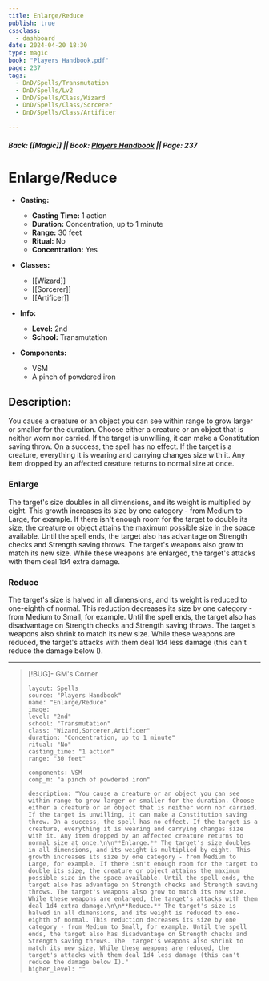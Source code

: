 ```yaml
---
title: Enlarge/Reduce
publish: true
cssclass:
  - dashboard
date: 2024-04-20 18:30
type: magic
book: "Players Handbook.pdf"
page: 237
tags:
  - DnD/Spells/Transmutation
  - DnD/Spells/Lv2
  - DnD/Spells/Class/Wizard
  - DnD/Spells/Class/Sorcerer
  - DnD/Spells/Class/Artificer

---
```


##### Back: [[Magic]] || Book: [Players Handbook](https://drive.google.com/drive/folders/1O5bhpYizcIT5xxAoLOuzCRht_PVS7VSG?usp=sharing) || Page: 237

# Enlarge/Reduce

- **Casting:**
    - **Casting Time:** 1 action
    - **Duration:** Concentration, up to 1 minute
    - **Range:** 30 feet
    - **Ritual:** No
    - **Concentration:** Yes
- **Classes:**
    - [[Wizard]]
    - [[Sorcerer]]
    - [[Artificer]]

- **Info:**
    - **Level:** 2nd
    - **School:** Transmutation
- **Components:**
    - VSM
    - A pinch of powdered iron

## Description:
You cause a creature or an object you can see within range to grow larger or smaller for the duration. Choose either a creature or an object that is neither worn nor carried. If the target is unwilling, it can make a Constitution saving throw. On a success, the spell has no effect. If the target is a creature, everything it is wearing and carrying changes size with it. Any item dropped by an affected creature returns to normal size at once.

### Enlarge
The target's size doubles in all dimensions, and its weight is multiplied by eight. This growth increases its size by one category - from Medium to Large, for example. If there isn't enough room for the target to double its size, the creature or object attains the maximum possible size in the space available. Until the spell ends, the target also has advantage on Strength checks and Strength saving throws. The target's weapons also grow to match its new size. While these weapons are enlarged, the target's attacks with them deal 1d4 extra damage.

### Reduce
The target's size is halved in all dimensions, and its weight is reduced to one-eighth of normal. This reduction decreases its size by one category - from Medium to Small, for example. Until the spell ends, the target also has disadvantage on Strength checks and Strength saving throws. The  target's weapons also shrink to match its new size. While these weapons are reduced, the target's attacks with them deal 1d4 less damage (this can't reduce the damage below I).



---

> [!BUG]- GM's Corner
>
> ```statblock
> layout: Spells
> source: "Players Handbook"
> name: "Enlarge/Reduce"
> image: 
> level: "2nd"
> school: "Transmutation"
> class: "Wizard,Sorcerer,Artificer"
> duration: "Concentration, up to 1 minute"
> ritual: "No"
> casting_time: "1 action"
> range: "30 feet"
>
> components: VSM
> comp_m: "a pinch of powdered iron"
>
> description: "You cause a creature or an object you can see within range to grow larger or smaller for the duration. Choose either a creature or an object that is neither worn nor carried. If the target is unwilling, it can make a Constitution saving throw. On a success, the spell has no effect. If the target is a creature, everything it is wearing and carrying changes size with it. Any item dropped by an affected creature returns to normal size at once.\n\n**Enlarge.** The target's size doubles in all dimensions, and its weight is multiplied by eight. This growth increases its size by one category - from Medium to Large, for example. If there isn't enough room for the target to double its size, the creature or object attains the maximum possible size in the space available. Until the spell ends, the target also has advantage on Strength checks and Strength saving throws. The target's weapons also grow to match its new size. While these weapons are enlarged, the target's attacks with them deal 1d4 extra damage.\n\n**Reduce.** The target's size is halved in all dimensions, and its weight is reduced to one-eighth of normal. This reduction decreases its size by one category - from Medium to Small, for example. Until the spell ends, the target also has disadvantage on Strength checks and Strength saving throws. The  target's weapons also shrink to match its new size. While these weapons are reduced, the target's attacks with them deal 1d4 less damage (this can't reduce the damage below I)."
> higher_level: ""
> ```
